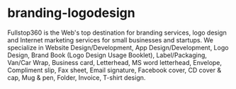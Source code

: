 # branding-logodesign
Fullstop360 is the Web's top destination for branding services, logo design and Internet marketing services for small businesses and startups. We specialize in Website Design/Development, App Design/Development, Logo Design, Brand Book (Logo Design Usage Booklet), Label/Packaging, Van/Car Wrap, Business card, Letterhead, MS word letterhead, Envelope, Compliment slip, Fax sheet, Email signature, Facebook cover, CD cover &amp; cap, Mug &amp; pen, Folder, Invoice, T-shirt design.
